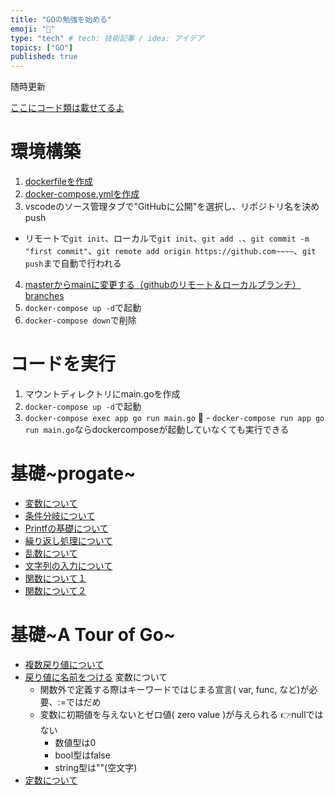 ```yaml
---
title: "GOの勉強を始める"
emoji: "🦫"
type: "tech" # tech: 技術記事 / idea: アイデア
topics: ["GO"]
published: true
---
```

随時更新

[ここにコード類は載せてるよ](https://github.com/minamihiroto/GO)

# 環境構築
1. [dockerfileを作成](https://github.com/minamihiroto/GO/blob/3cbf0cfa1fd4cb8bab6666e2a9d8ab6e929a1461/app/dockerfile)
2. [docker-compose.ymlを作成](https://github.com/minamihiroto/GO/blob/3cbf0cfa1fd4cb8bab6666e2a9d8ab6e929a1461/docker-compose.yml)
3. vscodeのソース管理タブで"GitHubに公開"を選択し、リポジトリ名を決めpush
  - リモートで`git init`、ローカルで`git init`、`git add .`、`git commit -m "first commit"`、`git remote add origin https://github.com~~~~`、`git push`まで自動で行われる
4. [masterからmainに変更する（githubのリモート＆ローカルブランチ）branches](https://qiita.com/masakinihirota/items/1a657674e609be112fc6)
5. `docker-compose up -d`で起動
6. `docker-compose down`で削除

# コードを実行
1. マウントディレクトリにmain.goを作成
2. `docker-compose up -d`で起動
3. `docker-compose exec app go run main.go`
  - `docker-compose run app go run main.go`ならdockercomposeが起動していなくても実行できる

# 基礎~progate~
- [変数について](https://github.com/minamihiroto/GO/tree/3cbf0cfa1fd4cb8bab6666e2a9d8ab6e929a1461)
- [条件分岐について](https://github.com/minamihiroto/GO/tree/48e171bdeeb1c7f08999a99a0957d1e3e4bc4d63)
- [Printfの基礎について](https://github.com/minamihiroto/GO/tree/11bcab89ccdf9cd9d268291a5e5aa6f43441e912)
- [繰り返し処理について](https://github.com/minamihiroto/GO/tree/33a03d7d5c34bfd86f02710750099b0b7ac2367b)
- [乱数について](https://github.com/minamihiroto/GO/tree/2f4aec6e2e1c854dd097d0125132f3de4050d78e)
- [文字列の入力について](https://github.com/minamihiroto/GO/tree/610acf51728081960c033d7ad08753d7ea802c1d)
- [関数について１](https://github.com/minamihiroto/GO/tree/7d562ab99b4288d051bf8ac8c0a0004124eaa8db)
- [関数について２](https://github.com/minamihiroto/GO/tree/58734db44fba8e8b2e980f2afc2ea73213c29477)

# 基礎~A Tour of Go~
- [複数戻り値について](https://github.com/minamihiroto/GO/tree/92fc074b84c597a704b8f4c39a1ac282ec245441)
- [戻り値に名前をつける](https://github.com/minamihiroto/GO/tree/7c2e85834244d92325a2ba937bea4d0f695c27bf)
変数について
  - 関数外で定義する際はキーワードではじまる宣言( var, func, など)が必要、:=ではだめ
  - 変数に初期値を与えないとゼロ値( zero value )が与えられる 👉nullではない
    - 数値型は0
    - bool型はfalse
    - string型は""(空文字)
- [定数について](https://github.com/minamihiroto/GO/tree/f7caa67bd3fbf6c82d110bf892b750a0f184d845)